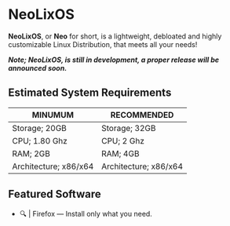 # NeoLixOS
 **NeoLixOS**, or **Neo** for short, is a lightweight, debloated and highly customizable Linux Distribution, that meets all your needs! 

***Note; NeoLixOS, is still in development, a proper release will be announced soon.***


 ## Estimated System Requirements
 |        MINUMUM        |       RECOMMENDED     |
 |-----------------------|-----------------------|
 | Storage; 20GB         | Storage; 32GB         |
 | CPU; 1.80 Ghz         | CPU; 2 Ghz            |
 | RAM; 2GB              | RAM; 4GB              |
 | Architecture; x86/x64 | Architecture; x86/x64 |

##  Featured Software
- 🔍 | Firefox — Install only what you need.
